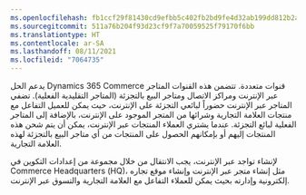 ```yaml
---
ms.openlocfilehash: fb1ccf29f81430cd9efbb5c402fb2bd9fe4d32ab199dd812b2abff9a6ed6a654
ms.sourcegitcommit: 511a76b204f93d23cf9f7a70059525f79170f6bb
ms.translationtype: HT
ms.contentlocale: ar-SA
ms.lasthandoff: 08/11/2021
ms.locfileid: "7064735"
---
```

يدعم الحل Dynamics 365 Commerce قنوات متعددة. تتضمن هذه القنوات المتاجر عبر الإنترنت ومراكز الاتصال ومتاجر البيع بالتجزئة (المتاجر التقليدية الفعلية). تضفي المتاجر عبر الإنترنت حضوراً لبائعي التجزئة على الإنترنت، حيث يمكن للعميل التفاعل مع منتجات العلامة التجارية وشرائها من المتجر الموجود على الإنترنت، بالإضافة إلى المتاجر الفعلية لبائع التجزئة. عندما يشتري العملاء المنتجات عبر الإنترنت، يمكن أن يتم شحن هذه المنتجات إليهم أو بإمكانهم الحصول على المنتجات من أي متاجر البيع بالتجزئة لهذه العلامة التجارية.

لإنشاء تواجد عبر الإنترنت، يجب الانتقال من خلال مجموعة من إعدادات التكوين في Commerce Headquarters (‏HQ)، مثل إنشاء متجر عبر الإنترنت وإنشاء موقع تجاره إلكترونية وإدارته بحيث يمكن للعملاء التفاعل مع العلامة التجارية والتسوق عبر الإنترنت. 

